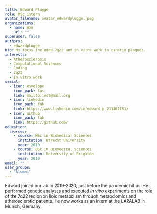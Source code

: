 ```yaml
---
title: Edward Plugge
role: MSc intern
avatar_filename: avatar_edwardplugge.jpeg
organizations:
  - name: Aon
    url: ""
superuser: false
authors:
  - edwardplugge
bio: My focus included 7q22 and in vitro work in carotid plaques.
interests:
  - Atherosclerosis
  - Computational Sciences
  - Coding
  - 7q22
  - In vitro work
social:
  - icon: envelope
    icon_pack: fas
    link: mailto:test@mail.org
  - icon: linkedin
    icon_pack: fab
    link: https://www.linkedin.com/in/edward-p-211802151/
  - icon: github
    icon_pack: fab
    link: https://github.com/
education:
  courses:
    - course: MSc in Biomedical Sciences
      institution: Utrecht University
      year: 2019
    - course: BSc in Biomedical Sciences
      institution: University of Brighton
      year: 2019
email: ""
user_groups:
  - "Alumni"
---
```

Edward joined our lab in 2019-2020, just before the pandemic hit us. He performed genetic analyses and executed _in vitro_ experiments on the role of the 7q22 region on lipid metabolism through metabolomics and atherosclerotic patients. He now works as an intern at the LARALAB in Munich, Germany. 
